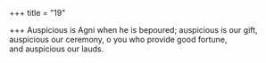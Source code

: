 +++
title = "19"

+++
Auspicious is Agni when he is bepoured; auspicious is our gift,  auspicious our ceremony, o you who provide good fortune,  
and auspicious our lauds.  